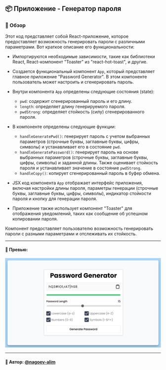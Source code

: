 ## 📦 Приложение - Генератор пароля

### 🚀 Обзор
Этот код представляет собой React-приложение, которое предоставляет возможность генерировать пароли с различными параметрами. Вот краткое описание его функциональности:

- Импортируются необходимые зависимости, такие как библиотеки React, React-компонент "Toaster" из "react-hot-toast", и другие.

- Создается функциональный компонент `App`, который представляет главное приложение "Password Generator". В этом компоненте пользователь может настроить и сгенерировать пароль.

- Внутри компонента `App` определены следующие состояния (state):
  - `pwd`: содержит сгенерированный пароль и его длину.
  - `length`: определяет длину генерируемого пароля.
  - `pwdStrong`: определяет стойкость (силу) сгенерированного пароля.

- В компоненте определены следующие функции:
  - `handleGeneratePwd()`: генерирует пароль с учетом выбранных параметров (строчные буквы, заглавные буквы, цифры, символы) и устанавливает его в состояние `pwd`.
  - `handleGeneratePassword()`: генерирует пароль на основе выбранных параметров (строчные буквы, заглавные буквы, цифры, символы) и заданной длины. Также оценивает стойкость пароля и устанавливает значение в состояние `pwdStrong`.
  - `handleCopy()`: копирует сгенерированный пароль в буфер обмена.

- JSX код компонента `App` отображает интерфейс приложения, включая настройки длины пароля, параметры генерации (строчные буквы, заглавные буквы, цифры, символы), индикатор стойкости пароля и кнопку для генерации пароля.

- Приложение также использует компонент "Toaster" для отображения уведомлений, таких как сообщение об успешном копировании пароля.

Компонент предоставляет пользователю возможность генерировать пароли с разными параметрами и отслеживать их стойкость.

---
#### 🌄 Превью:
![Превью](public/images/preview.jpg)


-----
#### 🙌 Автор: [@nagoev-alim](https://github.com/nagoev-alim)

